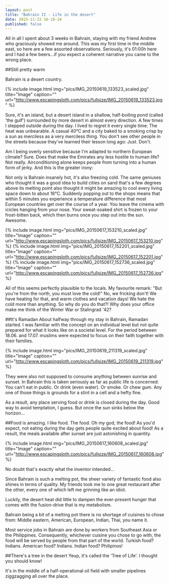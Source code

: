 ```yaml
---
layout: post
title: "Bahrain II - Life in the desert"
date: 2015-11-22 16-10-24
published: false
---
```


All in all I spent about 3 weeks in Bahrain, staying with my friend Andrew who graciously showed me around. This was my first time in the middle east, so here are a few assorted observations. Seriously, it's 01:00h here and I had a few beers...if you expect a coherent narrative you came to the wrong place.


##Still pretty warm

Bahrain is a desert country. 

{% include image.html img="pics/IMG_20150619_133523_scaled.jpg" title="Image" caption="" url="http://www.escapingsloth.com/pics/fullsize/IMG_20150619_133523.jpg" %}


Sure, it's an island, but a desert island in a shallow, half-boiling pond (called 'the gulf') surrounded by more desert in almost every direction. A few times I stepped outside during the day. I lived to regret it every single time: The heat was unbearable. A casual 40°C and a city baked to a smoking crisp by a sun as merciless as a very merciless thing. You don't see other people in the streets because they've learned their lesson long ago: Just. Don't.


Am I being overly sensitive because I'm adapted to northern European climate? Sure. Does that make the Emirates any less hostile to human life? Not really. Airconditioning alone keeps people from turning into a human form of jerky. And this is the greater irony:

Not only is Bahrain insanely hot, it's also freezing cold. The same geniuses who thought it was a good idea to build cities on sand that's a few degrees above its melting point also thought it might be amazing to cool every living space down to about 16°C. Suddenly popping out to the shops means that within 5 minutes you experience a temperature difference that most European countries get over the course of a year. You leave the cinema with icicles hanging from your nose. Your sweat-soaked shirt is frozen to your frost-bitten back, which then burns once you step out into the sun. Awesome.

{% include image.html img="pics/IMG_20150617_153210_scaled.jpg" title="Image" caption="" url="http://www.escapingsloth.com/pics/fullsize/IMG_20150617_153210.jpg" %}
{% include image.html img="pics/IMG_20150617_152201_scaled.jpg" title="Image" caption="" url="http://www.escapingsloth.com/pics/fullsize/IMG_20150617_152201.jpg" %}
{% include image.html img="pics/IMG_20150617_152736_scaled.jpg" title="Image" caption="" url="http://www.escapingsloth.com/pics/fullsize/IMG_20150617_152736.jpg" %}

All of this seems perfectly plausible to the locals. My favourite remark: "But you're from the north, you must love the cold!" No, we fricking don't! We have heating for that, and warm clothes and vacation days! We hate the cold more than anything. So why do you do that?! Why does your office make me think of the Winter War or Stalingrad '42?



##It's Ramadan
About halfway through my stay in Bahrain, Ramadan started. I was familiar with the concept on an individual level but not quite prepared for what it looks like on a societal level. For the period between 18.06. and 17.07. muslims were expected to focus on their faith together with their families.

{% include image.html img="pics/IMG_20150619_211319_scaled.jpg" title="Image" caption="" url="http://www.escapingsloth.com/pics/fullsize/IMG_20150619_211319.jpg" %}


They were also not supposed to consume anything between sunrise and sunset. In Bahrain this is taken seriously as far as public life is concerned: You can't eat in public. Or drink (even water). Or smoke. Or chew gum. Any one of those things is grounds for a stint in a cell and a hefty fine.

As a result, any place serving food or drink is closed during the day. Good way to avoid temptation, I guess. But once the sun sinks below the horizon...


##Food is amazing. I like food.
The food. Oh my god, the food! As you'd expect, not eating during the day gets people quite excited about food! As a result, the meals available after sunset are just astonishing in quantity. 

{% include image.html img="pics/IMG_20150617_160608_scaled.jpg" title="Image" caption="" url="http://www.escapingsloth.com/pics/fullsize/IMG_20150617_160608.jpg" %}


No doubt that's exactly what the inventor intended...

Since Bahrain is such a melting pot, the sheer variety of fantastic food also shines in terms of quality. My friends took me to one great restaurant after the other, every one of which left me grinning like an idiot. 

Luckily, the desert heat did little to dampen the ever-present hunger that comes with the fusion-drive that is my metabolism.

Bahrain being a bit of a melting pot there is no shortage of cuisines to chose from: Middle eastern, American, European, Indian, Thai, you name it. 



Most service jobs in Bahrain are done by workers from Southeast Asia or the Philippines. Consequently, whichever cuisine you chose to go with, the food will be served by people from that part of the world. Turkish food? Indians. American food? Indians. Indian food? Philipinos!


##There's a tree in the desert
Yeup, it's called the 'Tree of Life'. I thought you should know!

It's in the middle of a half-operational oil field with smaller pipelines ziggzagging all over the place.



